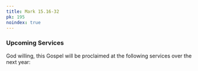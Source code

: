 ```yaml
---
title: Mark 15.16-32
pk: 195
noindex: true
---
```


### Upcoming Services

God willing, this Gospel will be proclaimed at the following services over the next year:


